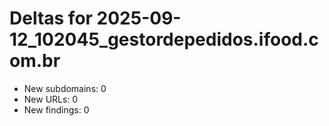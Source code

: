 # Deltas for 2025-09-12_102045_gestordepedidos.ifood.com.br
- New subdomains: 0
- New URLs: 0
- New findings: 0
